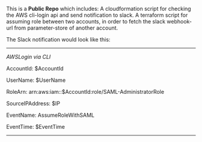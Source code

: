 

This is a **Public Repo** which includes:
A cloudformation script for checking the AWS cli-login api and send notification to slack.
A terraform script for assuming role between two accounts, in order to fetch the slack webhook-url from parameter-store of another account.

The Slack notification would look like this:

---

*AWSLogin via CLI*

AccountId: $AccountId

UserName: $UserName

RoleArn: arn:aws:iam::$AccountId:role/SAML-AdministratorRole

SourceIPAddress: $IP

EventName: AssumeRoleWithSAML

EventTime: $EventTime

---
